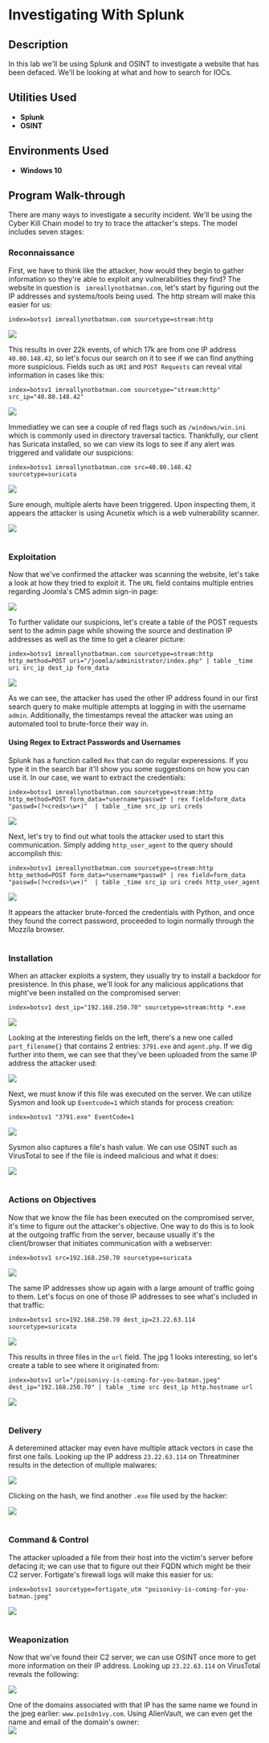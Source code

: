 <h1>Investigating With Splunk</h1>


<h2>Description</h2>

In this lab we'll be using Splunk and OSINT to investigate a website that has been defaced. We'll be looking at what and how to search for IOCs.


<h2>Utilities Used</h2>

- <b>Splunk</b>
- <b>OSINT</b>

<h2>Environments Used</h2>

- <b>Windows 10</b>

## Program Walk-through

There are many ways to investigate a security incident. We'll be using the Cyber Kill Chain model to try to trace the attacker's steps. The model includes seven stages:

### Reconnaissance
First, we have to think like the attacker, how would they begin to gather information so they're able to exploit any vulnerabilities they find? The website in question is ` imreallynotbatman.com`, let's start by figuring out the IP addresses and systems/tools being used. The http stream will make this easier for us:
```
index=botsv1 imreallynotbatman.com sourcetype=stream:http
```

<img src= "https://i.imgur.com/IlskdNk.png">

This results in over 22k events, of which 17k are from one IP address `40.80.148.42`, so let's focus our search on it to see if we can find anything more suspicious. Fields such as `URI` and `POST Requests` can reveal vital information in cases like this:

```
index=botsv1 imreallynotbatman.com sourcetype="stream:http" src_ip="40.80.148.42"
```
<img src= "https://i.imgur.com/HKZhlHM.png">

Immediatley we can see a couple of red flags such as `/windows/win.ini` which is commonly used in directory traversal tactics. Thankfully, our client has Suricata installed, so we can view its logs to see if any alert was triggered and validate our suspicions:

```
index=botsv1 imreallynotbatman.com src=40.80.148.42 sourcetype=suricata
```
<img src= "https://i.imgur.com/kMiYWHl.png">

Sure enough, multiple alerts have been triggered. Upon inspecting them, it appears the attacker is using Acunetix which is a web vulnerability scanner.
<br>

<img src= "https://i.ibb.co/1f9MdnK/cve.png">


<h1> </h1>

### Exploitation
Now that we've confirmed the attacker was scanning the website, let's take a look at how they tried to exploit it. The `URL` field contains multiple entries regarding Joomla's CMS admin sign-in page:
<br>

<img src= "https://i.imgur.com/aNcdj9r.png">

To further validate our suspicions, let's create a table of the POST requests sent to the admin page while showing the source and destination IP addresses as well as the time to get a clearer picture:
```
index=botsv1 imreallynotbatman.com sourcetype=stream:http http_method=POST uri="/joomla/administrator/index.php" | table _time uri src_ip dest_ip form_data
```
<img src= "https://i.imgur.com/e8Gx47n.png">

As we can see, the attacker has used the other IP address found in our first search query to make multiple attempts at logging in with the username `admin`. Additionally, the timestamps reveal the attacker was using an automated tool to brute-force their way in.
<br>


#### Using Regex to Extract Passwords and Usernames
Splunk has a function called `Rex` that can do regular experessions. If you type it in the search bar it'll show you some suggestions on how you can use it. In our case, we want to extract the credentials:
```
index=botsv1 imreallynotbatman.com sourcetype=stream:http http_method=POST form_data=*username*passwd* | rex field=form_data "passwd=(?<creds>\w+)"  | table _time src_ip uri creds
```
<img src= "https://i.imgur.com/y0ikAK1.png">

Next, let's try to find out what tools the attacker used to start this communication. Simply adding  `http_user_agent` to the query should accomplish this:
```
index=botsv1 imreallynotbatman.com sourcetype=stream:http http_method=POST form_data=*username*passwd* | rex field=form_data "passwd=(?<creds>\w+)"  | table _time src_ip uri creds http_user_agent
```
<img src= "https://i.imgur.com/lipaEWU.png">

It appears the attacker brute-forced the credentials with Python, and once they found the correct password, proceeded to login normally through the Mozzila browser.


<h1> </h1>

### Installation
When an attacker exploits a system, they usually try to install a backdoor for presistence. In this phase, we'll look for any malicious applications that might've been installed on the compromised server:
```
index=botsv1 dest_ip="192.168.250.70" sourcetype=stream:http *.exe
```
<img src= "https://i.imgur.com/4zPNNsM.png">
<br>

Looking at the interesting fields on the left, there's a new one called `part_filename{}` that contains 2 entries: `3791.exe` and `agent.php`. If we dig further into them, we can see that they've been uploaded from the same IP address the attacker used:
<br>

<img src= "https://i.imgur.com/CyphOV6.png">
<br>

Next, we must know if this file was executed on the server. We can utilize Sysmon and look up `Eventcode=1` which stands for process creation:
```
index=botsv1 "3791.exe" EventCode=1
```
<img src= "https://i.imgur.com/n9H7M3I.png">
<br>

Sysmon also captures a file's hash value. We can use OSINT such as VirusTotal to see if the file is indeed malicious and what it does:
<br>

<img src= "https://i.imgur.com/7SkijNq.png">


<h1> </h1>

### Actions on Objectives
Now that we know the file has been executed on the compromised server, it's time to figure out the attacker's objective. One way to do this is to look at the outgoing traffic from the server, because usually it's the client/browser that initiates communication with a webserver:
```
index=botsv1 src=192.168.250.70 sourcetype=suricata
```
<img src= "https://i.imgur.com/u5MRJoj.png">
<br>

The same IP addresses show up again with a large amount of traffic going to them. Let's focus on one of those IP addresses to see what's included in that traffic:
```
index=botsv1 src=192.168.250.70 dest_ip=23.22.63.114 sourcetype=suricata 
```
<img src= "https://i.imgur.com/6Ll3pcd.png">
<br>

This results in three files in the `url` field. The jpg 1 looks interesting, so let's create a table to see where it originated from:
```
index=botsv1 url="/poisonivy-is-coming-for-you-batman.jpeg" dest_ip="192.168.250.70" | table _time src dest_ip http.hostname url
```
<img src= "https://i.imgur.com/Y9fBB7Z.png">
<br>


<h1> </h1>

### Delivery
A deteremined attacker may even have multiple attack vectors in case the first one fails. Looking up the IP address `23.22.63.114` on Threatminer results in the detection of multiple malwares:
<br>

<img src= "https://i.imgur.com/uk54jc5.png">
<br>

Clicking on the hash, we find another `.exe` file used by the hacker:
<br>

<img src= "https://i.imgur.com/n7pLfEN.png">
<br>

<h1> </h1>

### Command & Control
The attacker uploaded a file from their host into the victim's server before defacing it; we can use that to figure out their FQDN which might be their C2 server. Fortigate's firewall logs will make this easier for us:
```
index=botsv1 sourcetype=fortigate_utm "poisonivy-is-coming-for-you-batman.jpeg"
```
<img src= "https://i.imgur.com/wil2eG8.png">
<br>


<h1> </h1>

### Weaponization
Now that we've found their C2 server, we can use OSINT once more to get more information on their IP address. Looking up `23.22.63.114` on VirusTotal reveals the following:
<br>

<img src= "https://i.imgur.com/O6BFiJA.png">
<br>

One of the domains associated with that IP has the same name we found in the jpeg earlier: `www.po1s0n1vy.com`. Using AlienVault, we can even get the name and email of the domain's owner:
<br>
<img src= "https://i.imgur.com/FbhpjvT.png">

